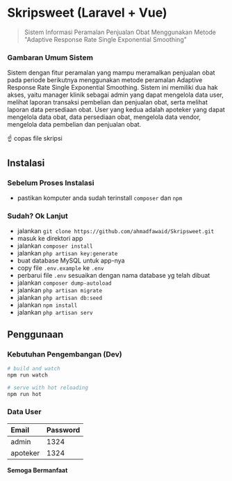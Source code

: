 # Skripsweet (Laravel + Vue)

> Sistem Informasi Peramalan Penjualan Obat Menggunakan Metode "Adaptive Response Rate Single Exponential Smoothing"

### Gambaran Umum Sistem

Sistem dengan fitur peramalan yang mampu meramalkan penjualan obat pada periode berikutnya menggunakan metode peramalan Adaptive Response Rate Single Exponential Smoothing. Sistem ini memiliki dua hak akses, yaitu manager klinik sebagai admin yang dapat mengelola data user, melihat laporan transaksi pembelian dan penjualan obat, serta melihat laporan data persediaan obat. User yang kedua adalah apoteker yang dapat mengelola data obat, data persediaan obat, mengelola data vendor, mengelola data pembelian dan penjualan obat.

:point_up: copas file skripsi

## Instalasi

### Sebelum Proses Instalasi
- pastikan komputer anda sudah terinstall `composer` dan `npm`

### Sudah? Ok Lanjut
- jalankan `git clone https://github.com/ahmadfawaid/Skripsweet.git`
- masuk ke direktori app
- jalankan `composer install`
- jalankan `php artisan key:generate`
- buat database MySQL untuk app-nya
- copy file `.env.example` ke `.env`
- perbarui file `.env` sesuaikan dengan nama database yg telah dibuat
- jalankan `composer dump-autoload`
- jalankan `php artisan migrate`
- jalankan `php artisan db:seed`
- jalankan `npm install`
- jalankan `php artisan serv` 


## Penggunaan

### Kebutuhan Pengembangan (Dev)

```bash
# build and watch
npm run watch

# serve with hot reloading
npm run hot
```

### Data User

|Email|Password|
|:------------|:------------|
|admin|1324|
|apoteker|1324|



**Semoga Bermanfaat**

